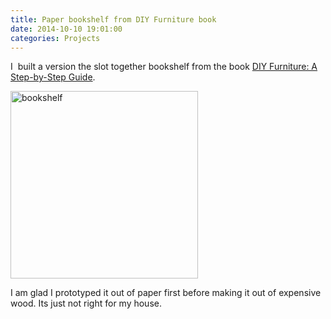 ```yaml
---
title: Paper bookshelf from DIY Furniture book
date: 2014-10-10 19:01:00
categories: Projects
---
```

I  built a version the slot together bookshelf from the book <a href="http://www.amazon.co.uk/DIY-Furniture-Step-Step-Guide/dp/1856697428">DIY Furniture: A Step-by-Step Guide</a>.

<a href="/public/uploads/2014/10/bookshelf.jpg"><img class="alignnone size-medium wp-image-4037" src="/public/uploads/2014/10/bookshelf-300x300.jpg" alt="bookshelf" width="300" height="300" /></a>

I am glad I prototyped it out of paper first before making it out of expensive wood. Its just not right for my house.
